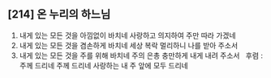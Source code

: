 ## [214] 온 누리의 하느님

1) 내게 있는 모든 것을 아낌없이 바치네 사랑하고 의지하여 주만 따라 가겠네  
2) 내게 있는 모든 것을 겸손하게 바치네 세상 복락 멀리하니 나를 받아 주소서  
3) 내게 있는 모든 것을 주를 위해 바치네 주의 은총 충만하게 내게 내려 주소서  
후렴 : 주께 드리네 주께 드리네 사랑하는 내 주 앞에 모두 드리네
